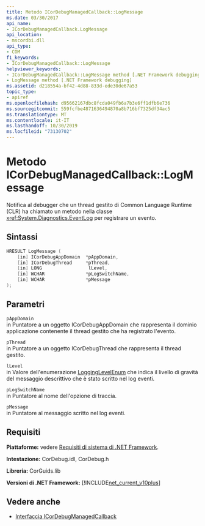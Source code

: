 ```yaml
---
title: Metodo ICorDebugManagedCallback::LogMessage
ms.date: 03/30/2017
api_name:
- ICorDebugManagedCallback.LogMessage
api_location:
- mscordbi.dll
api_type:
- COM
f1_keywords:
- ICorDebugManagedCallback::LogMessage
helpviewer_keywords:
- ICorDebugManagedCallback::LogMessage method [.NET Framework debugging]
- LogMessage method [.NET Framework debugging]
ms.assetid: d218554a-bf42-4d88-833d-ede30de67a53
topic_type:
- apiref
ms.openlocfilehash: d95662167dbc8fcda049fb6a7b3e6ff1dfb6e736
ms.sourcegitcommit: 559fcfbe4871636494870a8b716bf7325df34ac5
ms.translationtype: MT
ms.contentlocale: it-IT
ms.lasthandoff: 10/30/2019
ms.locfileid: "73130702"
---
```

# <a name="icordebugmanagedcallbacklogmessage-method"></a>Metodo ICorDebugManagedCallback::LogMessage
Notifica al debugger che un thread gestito di Common Language Runtime (CLR) ha chiamato un metodo nella classe <xref:System.Diagnostics.EventLog> per registrare un evento.  
  
## <a name="syntax"></a>Sintassi  
  
```cpp  
HRESULT LogMessage (  
    [in] ICorDebugAppDomain  *pAppDomain,  
    [in] ICorDebugThread     *pThread,  
    [in] LONG                 lLevel,  
    [in] WCHAR               *pLogSwitchName,  
    [in] WCHAR               *pMessage  
);  
```  
  
## <a name="parameters"></a>Parametri  
 `pAppDomain`  
 in Puntatore a un oggetto ICorDebugAppDomain che rappresenta il dominio applicazione contenente il thread gestito che ha registrato l'evento.  
  
 `pThread`  
 in Puntatore a un oggetto ICorDebugThread che rappresenta il thread gestito.  
  
 `lLevel`  
 in Valore dell'enumerazione [LoggingLevelEnum](../../../../docs/framework/unmanaged-api/debugging/logginglevelenum-enumeration.md) che indica il livello di gravità del messaggio descrittivo che è stato scritto nel log eventi.  
  
 `pLogSwitchName`  
 in Puntatore al nome dell'opzione di traccia.  
  
 `pMessage`  
 in Puntatore al messaggio scritto nel log eventi.  
  
## <a name="requirements"></a>Requisiti  
 **Piattaforme:** vedere [Requisiti di sistema di .NET Framework](../../../../docs/framework/get-started/system-requirements.md).  
  
 **Intestazione:** CorDebug.idl, CorDebug.h  
  
 **Libreria:** CorGuids.lib  
  
 **Versioni di .NET Framework:** [!INCLUDE[net_current_v10plus](../../../../includes/net-current-v10plus-md.md)]  
  
## <a name="see-also"></a>Vedere anche

- [Interfaccia ICorDebugManagedCallback](../../../../docs/framework/unmanaged-api/debugging/icordebugmanagedcallback-interface.md)
